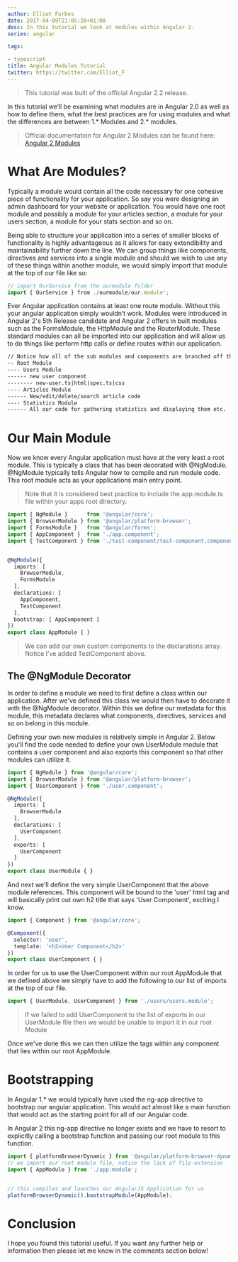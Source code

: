 ```yaml
---
author: Elliot Forbes
date: 2017-04-09T21:05:28+01:00
desc: In this tutorial we look at modules within Angular 2.
series: angular

tags:

- typescript
title: Angular Modules Tutorial
twitter: https://twitter.com/Elliot_F
---
```


> This tutorial was built of the official Angular 2.2 release. 

In this tutorial we’ll be examining what modules are in Angular 2.0 as well as how to define them, what the best practices are for using modules and what the differences are between 1.* Modules and 2.* modules.

> Official documentation for Angular 2 Modules can be found here: <a target="_blank" href="https://angular.io/docs/ts/latest/guide/ngmodule.html">Angular 2 Modules</a>

# What Are Modules?

Typically a module would contain all the code necessary for one cohesive piece of functionality for your application. So say you were designing an admin dashboard for your website or application. You would have one root module and possibly a module for your articles section, a module for your users section, a module for your stats section and so on. 

Being able to structure your application into a series of smaller blocks of functionality is highly advantageous as it allows for easy extendibility and maintainability further down the line. We can group things like components, directives and services into a single module and should we wish to use any of these things within another module, we would simply import that module at the top of our file like so:

```ts
// import OurService from the ourmodule folder
import { OurService } from ./ourmodule/our.module';
```

Ever Angular application contains at least one route module. Without this your angular application simply wouldn’t work. Modules were introduced in Angular 2's 5th Release candidate and Angular 2 offers in built modules such as the FormsModule, the HttpModule and the RouterModule. These standard modules can all be imported into our application and will allow us to do things like perform http calls or define routes within our application.

```bash
// Notice how all of the sub modules and components are branched off the root module like a tree.
-- Root Module
---- Users Module
------ new user component
-------- new-user.ts|html|spec.ts|css
---- Articles Module
------ New/edit/delete/search article code
---- Statistics Module
------ All our code for gathering statistics and displaying them etc. 
```  


# Our Main Module


Now we know every Angular application must have at the very least a root module. This is typically a class that has been decorated with @NgModule. @NgModule typically tells Angular how to compile and run module code. This root module acts as your applications main entry point.


> Note that it is considered best practice to include the app.module.ts file within your apps root directory.


```ts
import { NgModule }      from '@angular/core';
import { BrowserModule } from '@angular/platform-browser';
import { FormsModule }   from '@angular/forms';
import { AppComponent }  from './app.component';
import { TestComponent } from './test-component/test-component.component';


@NgModule({
  imports: [
    BrowserModule,
    FormsModule
  ],
  declarations: [
    AppComponent,
    TestComponent
  ],
  bootstrap: [ AppComponent ]
})
export class AppModule { }
```


> We can add our own custom components to the declarations array. Notice I’ve added TestComponent above. 

## The @NgModule Decorator

In order to define a module we need to first define a class within our application. After we've defined this class we would then have to decorate it with the @NgModule decorator. Within this we define our metadata for this module, this metadata declares what components, directives, services and so on belong in this module.

Defining your own new modules is relatively simple in Angular 2. Below you'll find the code needed to define your own UserModule module that contains a user component and also exports this component so that other modules can utilize it.

```ts
import { NgModule } from '@angular/core';
import { BrowserModule } from '@angular/platform-browser';
import { UserComponent } from './user.component';

@NgModule({
  imports: [
    BrowserModule
  ],
  declarations: [
    UserComponent
  ],
  exports: [
    UserComponent
  ]
})
export class UserModule { }
```

And next we'll define the very simple UserComponent that the above module references. This component will be bound to the 'user' html tag and will basically print out own h2 title that says 'User Component', exciting I know.

```ts
import { Component } from '@angular/core';

@Component({
  selector: 'user',
  template: '<h2>User Component</h2>'
})
export class UserComponent { }
```

In order for us to use the UserComponent within our root AppModule that we defined above we simply have to add the following to our list of imports at the top of our file.

```ts
import { UserModule, UserComponent } from './users/users.module';
```

> If we failed to add UserComponent to the list of exports in our UserModule file then we would be unable to import it in our root Module

Once we've done this we can then utilize the <user></user> tags within any component that lies within our root AppModule.

# Bootstrapping


In Angular 1.* we would typically have used the ng-app directive to bootstrap our angular application. This would act almost like a main function that would act as the starting point for all of our Angular code. 

In Angular 2 this ng-app directive no longer exists and we have to resort to explicitly calling a bootstrap function and passing our root module to this function. 


 ```ts
import { platformBrowserDynamic } from '@angular/platform-browser-dynamic';
// we import our root module file, notice the lack of file-extension
import { AppModule } from './app.module';


// this compiles and launches our AngularJS Application for us
platformBrowserDynamic().bootstrapModule(AppModule);
```

# Conclusion

I hope you found this tutorial useful. If you want any further help or information then please let me know in the comments section below!